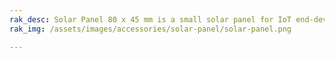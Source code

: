 ```yaml
---
rak_desc: Solar Panel 80 x 45 mm is a small solar panel for IoT end-devices. It has 5 V and 90 mA at nominal conditions. It is compatible with WisBlock, WisDuo Evaluation Board, and WisTrio Boards and can work with Unify Enclosure or custom enclosures.
rak_img: /assets/images/accessories/solar-panel/solar-panel.png

---
```


<rk-redirect to="/Product-Categories/Accessories/Solar-Panel/Overview/" />